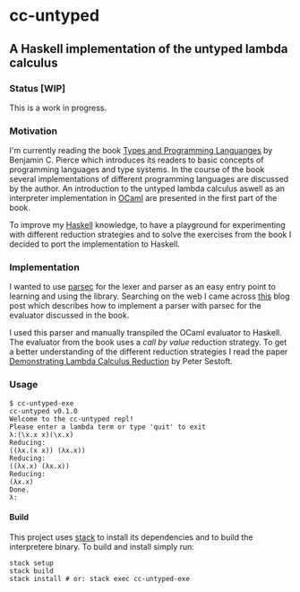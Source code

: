 # cc-untyped
## A Haskell implementation of the untyped lambda calculus

### Status [WIP]

This is a work in progress.

### Motivation

I'm currently reading the book
[Types and Programming Languanges](https://www.cis.upenn.edu/~bcpierce/tapl/index.html "Types and Programming Languanges")
by Benjamin C. Pierce which introduces its readers to basic concepts of
programming languages and type systems. In the course of the book several
implementations of different programming languages are discussed by the author.
An introduction to the untyped lambda calculus aswell as an interpreter
implementation in [OCaml](https://ocaml.org/ "OCaml") are presented in the
first part of the book.

To improve my [Haskell](https://www.haskell.org/ "Haskell") knowledge, to have
a playground for experimenting with different reduction strategies and to solve
the exercises from the book I decided to port the implementation to Haskell.

### Implementation

I wanted to use [parsec](https://hackage.haskell.org/package/parsec) for the
lexer and parser as an easy entry point to learning and using the library.
Searching on the web I came across
[this](http://mattwetmore.me/posts/parsing-combinators-with-parser-combinators.html)
blog post which describes how to implement a parser with parsec for the
evaluator discussed in the book.

I used this parser and manually transpiled the OCaml evaluator to Haskell. The
evaluator from the book uses a *call by value* reduction strategy. To get a
better understanding of the different reduction strategies I read the paper
[Demonstrating Lambda Calculus Reduction](http://www.itu.dk/people/sestoft/papers/sestoft-lamreduce.pdf)
by Peter Sestoft.

### Usage

```
$ cc-untyped-exe
cc-untyped v0.1.0
Welcome to the cc-untyped repl!
Please enter a lambda term or type 'quit' to exit
λ:(\x.x x)(\x.x)
Reducing:
((λx.(x x)) (λx.x))
Reducing:
((λx.x) (λx.x))
Reducing:
(λx.x)
Done.
λ:
```

#### Build

This project uses [stack](http://haskellstack.org "The Haskell Tool Stack") to
install its dependencies and to build the interpretere binary. To build and
install simply run:
```
stack setup
stack build
stack install # or: stack exec cc-untyped-exe
```
